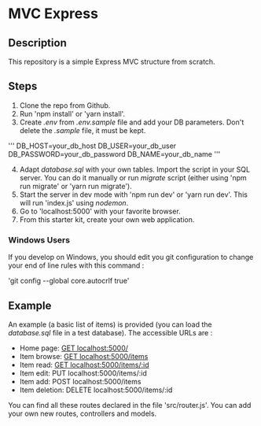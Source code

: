 # MVC Express

## Description

This repository is a simple Express MVC structure from scratch.

## Steps

1. Clone the repo from Github.
2. Run 'npm install' or 'yarn install'.
3. Create _.env_ from _.env.sample_ file and add your DB parameters. Don't delete the _.sample_ file, it must be kept.

'''
DB_HOST=your_db_host
DB_USER=your_db_user
DB_PASSWORD=your_db_password
DB_NAME=your_db_name
'''

4. Adapt _database.sql_ with your own tables. Import the script in your SQL server. You can do it manually or run _migrate_ script (either using 'npm run migrate' or 'yarn run migrate').
5. Start the server in dev mode with 'npm run dev' or 'yarn run dev'. This will run 'index.js' using _nodemon_.
6. Go to 'localhost:5000' with your favorite browser.
7. From this starter kit, create your own web application.

### Windows Users

If you develop on Windows, you should edit you git configuration to change your end of line rules with this command :

'git config --global core.autocrlf true'

## Example

An example (a basic list of items) is provided (you can load the _database.sql_ file in a test database). The accessible URLs are :

- Home page: [GET localhost:5000/](localhost:5000/)
- Item browse: [GET localhost:5000/items](localhost:5000/items)
- Item read: [GET localhost:5000/items/:id](localhost:5000/items/2)
- Item edit: PUT localhost:5000/items/:id
- Item add: POST localhost:5000/items
- Item deletion: DELETE localhost:5000/items/:id

You can find all these routes declared in the file 'src/router.js'. You can add your own new routes, controllers and models.
